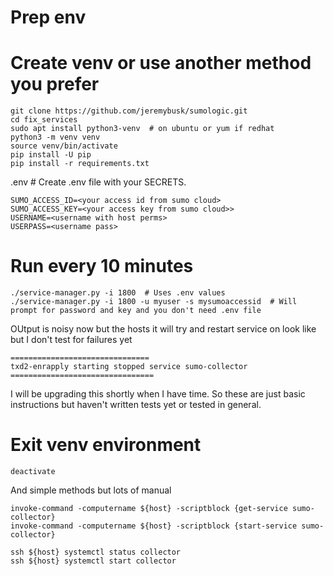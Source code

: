 # Prep env

# Create venv or use another method you prefer
```
git clone https://github.com/jeremybusk/sumologic.git
cd fix_services
sudo apt install python3-venv  # on ubuntu or yum if redhat
python3 -m venv venv
source venv/bin/activate
pip install -U pip
pip install -r requirements.txt
```

.env  # Create .env file with your SECRETS.
```
SUMO_ACCESS_ID=<your access id from sumo cloud>
SUMO_ACCESS_KEY=<your access key from sumo cloud>>
USERNAME=<username with host perms>
USERPASS=<username pass>
```

# Run every 10 minutes
```
./service-manager.py -i 1800  # Uses .env values
./service-manager.py -i 1800 -u myuser -s mysumoaccessid  # Will prompt for password and key and you don't need .env file
```

OUtput is noisy now but the hosts it will try and restart service on look like but I don't test for failures yet
```
===============================
txd2-enrapply starting stopped service sumo-collector
================================
```

I will be upgrading this shortly when I have time. So these are just basic instructions but haven't written tests yet or tested in general.

# Exit venv environment
```
deactivate
```

And simple methods but lots of manual
```
invoke-command -computername ${host} -scriptblock {get-service sumo-collector}
invoke-command -computername ${host} -scriptblock {start-service sumo-collector}

ssh ${host} systemctl status collector
ssh ${host} systemctl start collector
```

